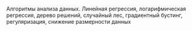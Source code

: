 Алгоритмы анализа данных. Линейная регрессия, логарифмическая регрессия, дерево решений, случайный лес, градиентный бустинг, регуляризация, снижение размерности данных